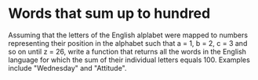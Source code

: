 # Words that sum up to hundred

Assuming that the letters of the English alplabet were mapped to numbers representing their position in the alphabet such that a = 1, b = 2, c = 3 and so on until z = 26, 
write a function that returns all the words in the English language for which the sum of their individual letters equals 100. Examples include "Wednesday" and "Attitude".
